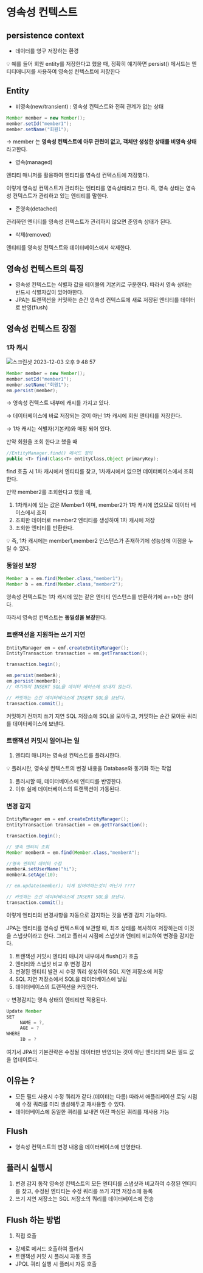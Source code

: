# 영속성 컨텍스트

## persistence context

- 데이터를 영구 저장하는 환경

<aside>
💡 예를 들어 회원 entity를 저장한다고 했을 때, 정확히 얘기하면 persist() 메서드는 엔티티매니저를 사용하여 영속성 컨텍스트에 저장한다

</aside>

## Entity

- 비영속(new/transient) : 영속성 컨텍스트와 전혀 관계가 없는 상태

 

```java
Member member = new Member();
member.setId("member1");
member.setName("회원1");
```

→ member 는 **영속성 컨텍스트에 아무 관련이 없고, 객체만 생성한 상태를 비영속 상태**라고한다. 

- 영속(managed)

엔티티 매니저를 활용하여 엔티티를 영속성 컨텍스트에 저장했다. 

이렇게 영속성 컨텍스트가 관리하는 엔티티를 영속상태라고 한다. 즉, 영속 상태는 영속성 컨텍스트가 관리하고 있는 엔티티를 말한다. 

- 준영속(detached)

관리하던 엔티티를 영속성 컨텍스트가 관리하지 않으면 준영속 상태가 된다. 

- 삭제(removed)

엔티티를 영속성 컨텍스트와 데이터베이스에서 삭제한다. 

## 영속성 컨텍스트의 특징

- 영속성 컨텍스트는 식별자 값을 테이블의 기본키로 구분한다. 따라서 영속 상태는 반드시 식별자값이 있어야한다.
- JPA는 트랜잭션을 커밋하는 순간 영속성 컨텍스트에 새로 저장된 엔티티를 데이터로 반영(flush)

## 영속성 컨텍스트 장점

### **1차 캐시**
![스크린샷 2023-12-03 오후 9 48 57](https://github.com/yunhwane/jpa-querydsl/assets/147581818/3023a8b5-b19c-434e-8a5e-584bee9bc0bb)

```java
Member member = new Member();
member.setId("member1");
member.setName("회원1");
em.persist(member);
```

→ 영속성 컨텍스트 내부에 캐시를 가지고 있다.

→ 데이터베이스에 바로 저장되는 것이 아닌 1차 캐시에 회원 엔티티를 저장한다.

→ 1차 캐시는 식별자(기본키)와 매핑 되어 있다.

만약 회원을 조회 한다고 했을 때 

```java
//EntityManager.find() 메서드 정의
public <T> find(Class<T> entityClass,Object primaryKey);
```

find 호출 시 1차 캐시에서 엔티티를 찾고, 1차캐시에서 없으면 데이터베이스에서 조회한다.

만약 member2를 조회한다고 했을 때,

1. 1차캐시에 있는 값은 Member1 이며, member2가 1차 캐시에 없으므로 데이터 베이스에서 조회
2. 조회한 데이터로 member2 엔티티를 생성하여 1차 캐시에 저장
3. 조회한 엔티티를 반환한다.

<aside>
💡 즉, 1차 캐시에는 member1,member2 인스턴스가 존재하기에 성능상에 이점을 누릴 수 있다.

</aside>

### 동일성 보장

```java
Member a = em.find(Member.class,"member1");
Member b = em.find(Member.class,"member2");
```

영속성 컨텍스트는 1차 캐시에 있는 같은 엔티티 인스턴스를 반환하기에 a==b는 참이다.

따라서 영속성 컨텍스트는 **동일성을 보장**한다.

### 트랜잭션을 지원하는 쓰기 지연

```java
EntityManager em = emf.createEntityManager();
EntityTransaction transaction = em.getTransaction();

transaction.begin();

em.persist(memberA);
em.persist(memberB);
// 여기까지 INSERT SQL을 데이터 베이스에 보내지 않는다.

// 커밋하는 순간 데이터베이스에 INSERT SQL을 보낸다. 
transaction.commit();

```

커밋하기 전까지 쓰기 지연 SQL 저장소에 SQL을 모아두고, 커밋하는 순간 모아둔 쿼리를 데이터베이스에 보낸다.

### 트랜잭션 커밋시 일어나는 일

1. 엔티티 매니저는 영속성 컨텍스트를 플러시한다.

<aside>
💡 플러시란, 영속성 컨텍스트의 변경 내용을 Database와 동기화 하는 작업

</aside>

1. 플러시할 때, 데이터베이스에 엔티티를 반영한다.
2. 이후 실제 데이터베이스의 트랜잭션이 가동된다.

### 변경 감지

```java
EntityManager em = emf.createEntityManager();
EntityTransaction transaction = em.getTransaction();

transaction.begin();

// 영속 엔티티 조회 
Member memberA = em.find(Member.class,"memberA");

//영속 엔티티 데이터 수정
memberA.setUserName("hi");
memberA.setAge(10);

// em.update(member); 이게 있어야하는것이 아닌가 ????

// 커밋하는 순간 데이터베이스에 INSERT SQL을 보낸다. 
transaction.commit();

```

이렇게 엔티티의 변경사항을 자동으로 감지하는 것을 변경 감지 기능이다.

JPA는 엔티티를 영속성 컨텍스트에 보관할 때, 최초 상태를 복사하여 저장하는데 이것을 스냅샷이라고 한다. 그리고 플러시 시점에 스냅샷과 엔티티 비교하여 변경을 감지한다.

1. 트랜잭션 커밋시 엔티티 매니저 내부에서 flush()가 호출
2. 엔티티와 스냅샷 비교 후 변경 감지
3. 변경된 엔티티 발견 시 수정 쿼리 생성하여 SQL 지연 저장소에 저장
4. SQL 지연 저장소에서 SQL을 데이터베이스에 날림
5. 데이터베이스의 트랜잭션을 커밋한다.

<aside>
💡 변경감지는 영속 상태의 엔티티만 적용된다.

</aside>

```java
Update Member
SET
     NAME = ?,
     AGE = ?
WHERE 
     ID = ?
```

여기서 JPA의 기본전략은 수정될 데이터만 반영되는 것이 아닌 엔티티의 모든 필드 값을 업데이트다.

## 이유는 ?

- 모든 필드 사용시 수정 쿼리가 같다.(데이터는 다름) 따라서 애플리케이션 로딩 시점에 수정 쿼리를 미리 생성해두고 재사용할 수 있다.
- 데이터베이스에 동일한 쿼리를 보내면 이전 파싱된 쿼리를 재사용 가능

## Flush

- 영속성 컨텍스트의 변경 내용을 데이터베이스에 반영한다.

## 플러시 실행시

1. 변경 감지 동작 영속성 컨텍스트의 모든 엔티티를 스냅샷과 비교하여 수정된 엔티티를 찾고, 수정된 엔티티는 수정 쿼리를 쓰기 지연 저장소에 등록
2. 쓰기 지연 저장소는 SQL 저장소의 쿼리를 데이터베이스에 전송

## Flush 하는 방법

1. 직접 호출
- 강제로 메서드 호출하여 플러시
- 트랜잭션 커밋 시 플러시 자동 호출
- JPQL 쿼리 실행 시 플러시 자동 호출
